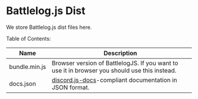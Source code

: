 # Battlelog.js Dist

We store Battlelog.js dist files here.

Table of Contents:

| Name          | Description                                                                                            |
| ------------- | ------------------------------------------------------------------------------------------------------ |
| bundle.min.js | Browser version of BattlelogJS. If you want to use it in browser you should use this instead.          |
| docs.json     | [discord.js-docs](https://github.com/TeeSeal/discord.js-docs/)-compliant documentation in JSON format. |
